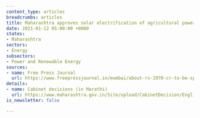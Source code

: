 ```yaml
---
content_type: articles
breadcrumbs: articles
title: Maharashtra approves solar electrification of agricultural power connections
date: 2021-01-12 05:00:00 +0000
states:
- Maharashtra
sectors:
- Energy
subsectors:
- Power and Renewable Energy
sources:
- name: Free Press Journal
  url: https://www.freepressjournal.in/mumbai/about-rs-1970-cr-to-be-spent-to-install-one-lakh-solar-powered-agri-pumps
details:
- name: Cabinet decisions (in Marathi)
  url: https://www.maharashtra.gov.in/Site/upload/CabinetDecision/English/06-01-2021%20Cabinet%20Decision%20(Meeting%20No.50).pdf
is_newsletter: false

---
```

